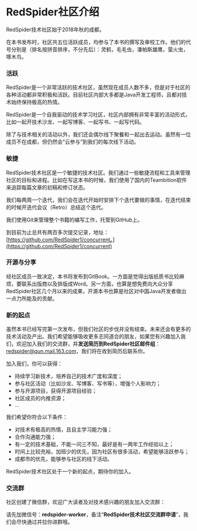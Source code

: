 # RedSpider社区介绍

RedSpider技术社区始于2018年秋的成都。

在本书发布时，社区共五位活跃成员，均参与了本书的撰写及审校工作。他们的代号分别是（排名按拼音排序，不分先后）：灵鹤，毛毛虫，潘帕斯雄鹰，萤火虫，啄木鸟。

### 活跃

RedSpider是一个非常活跃的技术社区，虽然现在成员人数不多，但是对于社区的各种活动都非常积极和活跃。目前社区内部大多都是Java开发工程师，且都对技术始终保持极高的热情。

RedSpider是一个自我驱动的技术学习社区，社区内部拥有非常丰富的活动形式，比如一起开技术沙龙、一起写博客、一起写书、一起写代码。

除了与技术相关的活动以外，我们还会偶尔线下聚餐和一起出去运动。虽然有一位成员不在成都，但仍然会“云参与”到我们的每次线下活动。

### 敏捷

RedSpider技术社区是一个敏捷的技术社区。我们通过一些敏捷流程和工具来管理社区的目标和进程。比如在写这本书的时候，我们使用了国内的Teambition软件来追踪每篇文章的初稿和修订状态。

我们每两周一个迭代，我们会在迭代开始时安排下个迭代要做的事情，在迭代结束的时候开迭代会议（Retro）总结这个迭代。

我们使用Git来管理整个书籍的编写工作，托管到GitHub上。

到目前为止总共有两百多次提交记录，地址：[https://github.com/RedSpider1/concurrent。](https://github.com/RedSpider1/concurrent)

### 开源与分享

经社区成员一致决定，本书将发布到GitBook。一方面是觉得出版纸质书比较麻烦，要联系出版商以及排版成Word。另一方面，也算是想免费向大众分享RedSpider社区几个月以来的成果，开源本书也算是社区对中国Java开发者做出一点力所能及的贡献。

### 新的起点

虽然本书已经写完第一次发布，但我们社区的步伐并没有结束。未来还会有更多的技术活动及产出。我们希望能够吸收更多志同道合的朋友，如果您有兴趣加入我们，欢迎加入我们的交流群，并**发送简历到RedSpider社区邮件组**：<redspider@qun.mail.163.com>，我们将在收到简历后联系你。

加入我们，你可以获得：

- 持续学习新技术，培养自己的技术广度和深度；
- 参与社区活动（比如沙龙、写博客、写书等），增强个人影响力；
- 参与开源项目，获得开源项目经验；
- 社区成员的内推资源；
- ...

我们希望你符合以下条件：

- 对技术有极高的热情，且自主学习能力强；
- 合作沟通能力强；
- 有一定的技术基础，不能一问三不知，最好是有一两年工作经验以上；
- 时间上比较充裕，加班少的优先，因为社区有很多活动，希望能够活跃参与；
- 成都市的优先，能够参与社区的线下活动。

RedSpider技术社区处于一个新的起点，期待你的加入。

### 交流群

社区创建了微信群，欢迎广大读者及对技术感兴趣的朋友加入交流群：

请先加微信号：**redspider-worker**，备注“**RedSpider技术社区交流群申请**”，我们会尽快通过并拉你进群哦。

